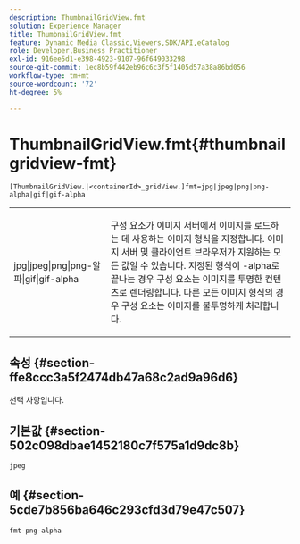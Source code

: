 ```yaml
---
description: ThumbnailGridView.fmt
solution: Experience Manager
title: ThumbnailGridView.fmt
feature: Dynamic Media Classic,Viewers,SDK/API,eCatalog
role: Developer,Business Practitioner
exl-id: 916ee5d1-e398-4923-9107-96f649033298
source-git-commit: 1ec8b59f442eb96c6c3f5f1405d57a38a86bd056
workflow-type: tm+mt
source-wordcount: '72'
ht-degree: 5%

---
```


# ThumbnailGridView.fmt{#thumbnailgridview-fmt}

`[ThumbnailGridView.|<containerId>_gridView.]fmt=jpg|jpeg|png|png-alpha|gif|gif-alpha`

<table id="table_4620F51BD77149FDB68F1FBECC443801"> 
 <tbody> 
  <tr> 
   <td> <p> <span class="codeph"> jpg|jpeg|png|png-알파|gif|gif-alpha</span> </p> </td> 
   <td> <p>구성 요소가 이미지 서버에서 이미지를 로드하는 데 사용하는 이미지 형식을 지정합니다. 이미지 서버 및 클라이언트 브라우저가 지원하는 모든 값일 수 있습니다. 지정된 형식이 <span class="codeph"> -alpha</span>로 끝나는 경우 구성 요소는 이미지를 투명한 컨텐츠로 렌더링합니다. 다른 모든 이미지 형식의 경우 구성 요소는 이미지를 불투명하게 처리합니다. </p> </td> 
  </tr> 
 </tbody> 
</table>

## 속성 {#section-ffe8ccc3a5f2474db47a68c2ad9a96d6}

선택 사항입니다.

## 기본값 {#section-502c098dbae1452180c7f575a1d9dc8b}

`jpeg`

## 예 {#section-5cde7b856ba646c293cfd3d79e47c507}

`fmt-png-alpha`
